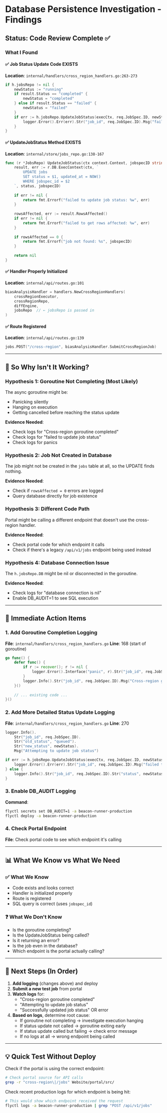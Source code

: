 # Database Persistence Investigation - Findings

## Status: Code Review Complete ✅

### What I Found

#### ✅ Job Status Update Code EXISTS
**Location**: `internal/handlers/cross_region_handlers.go:263-273`

```go
if h.jobsRepo != nil {
    newStatus := "running"
    if result.Status == "completed" {
        newStatus = "completed"
    } else if result.Status == "failed" {
        newStatus = "failed"
    }
    if err := h.jobsRepo.UpdateJobStatus(execCtx, req.JobSpec.ID, newStatus); err != nil {
        logger.Error().Err(err).Str("job_id", req.JobSpec.ID).Msg("failed to update job status")
    }
}
```

#### ✅ UpdateJobStatus Method EXISTS
**Location**: `internal/store/jobs_repo.go:138-167`

```go
func (r *JobsRepo) UpdateJobStatus(ctx context.Context, jobspecID string, status string) error {
    result, err := r.DB.ExecContext(ctx, `
        UPDATE jobs 
        SET status = $1, updated_at = NOW() 
        WHERE jobspec_id = $2
    `, status, jobspecID)
    
    if err != nil {
        return fmt.Errorf("failed to update job status: %w", err)
    }
    
    rowsAffected, err := result.RowsAffected()
    if err != nil {
        return fmt.Errorf("failed to get rows affected: %w", err)
    }
    
    if rowsAffected == 0 {
        return fmt.Errorf("job not found: %s", jobspecID)
    }
    
    return nil
}
```

#### ✅ Handler Properly Initialized
**Location**: `internal/api/routes.go:101`

```go
biasAnalysisHandler = handlers.NewCrossRegionHandlers(
    crossRegionExecutor, 
    crossRegionRepo, 
    diffEngine, 
    jobsRepo  // ← jobsRepo is passed in
)
```

#### ✅ Route Registered
**Location**: `internal/api/routes.go:139`

```go
jobs.POST("/cross-region", biasAnalysisHandler.SubmitCrossRegionJob)
```

---

## 🤔 So Why Isn't It Working?

### Hypothesis 1: Goroutine Not Completing (Most Likely)
The async goroutine might be:
- Panicking silently
- Hanging on execution
- Getting cancelled before reaching the status update

**Evidence Needed**:
- Check logs for "Cross-region goroutine completed"
- Check logs for "failed to update job status"
- Check logs for panics

### Hypothesis 2: Job Not Created in Database
The job might not be created in the `jobs` table at all, so the UPDATE finds nothing.

**Evidence Needed**:
- Check if `rowsAffected = 0` errors are logged
- Query database directly for job existence

### Hypothesis 3: Different Code Path
Portal might be calling a different endpoint that doesn't use the cross-region handler.

**Evidence Needed**:
- Check portal code for which endpoint it calls
- Check if there's a legacy `/api/v1/jobs` endpoint being used instead

### Hypothesis 4: Database Connection Issue
The `h.jobsRepo.DB` might be nil or disconnected in the goroutine.

**Evidence Needed**:
- Check logs for "database connection is nil"
- Enable DB_AUDIT=1 to see SQL execution

---

## 🎯 Immediate Action Items

### 1. Add Goroutine Completion Logging
**File**: `internal/handlers/cross_region_handlers.go`
**Line**: 168 (start of goroutine)

```go
go func() {
    defer func() {
        if r := recover(); r != nil {
            logger.Error().Interface("panic", r).Str("job_id", req.JobSpec.ID).Msg("PANIC in cross-region goroutine")
        }
        logger.Info().Str("job_id", req.JobSpec.ID).Msg("Cross-region goroutine completed")
    }()
    
    // ... existing code ...
}()
```

### 2. Add More Detailed Status Update Logging
**File**: `internal/handlers/cross_region_handlers.go`
**Line**: 270

```go
logger.Info().
    Str("job_id", req.JobSpec.ID).
    Str("old_status", "queued").
    Str("new_status", newStatus).
    Msg("Attempting to update job status")

if err := h.jobsRepo.UpdateJobStatus(execCtx, req.JobSpec.ID, newStatus); err != nil {
    logger.Error().Err(err).Str("job_id", req.JobSpec.ID).Msg("failed to update job status")
} else {
    logger.Info().Str("job_id", req.JobSpec.ID).Str("status", newStatus).Msg("Successfully updated job status")
}
```

### 3. Enable DB_AUDIT Logging
**Command**:
```bash
flyctl secrets set DB_AUDIT=1 -a beacon-runner-production
flyctl deploy -a beacon-runner-production
```

### 4. Check Portal Endpoint
**File**: Check portal code to see which endpoint it's calling

---

## 📊 What We Know vs What We Need

### ✅ What We Know
- Code exists and looks correct
- Handler is initialized properly
- Route is registered
- SQL query is correct (uses `jobspec_id`)

### ❓ What We Don't Know
- Is the goroutine completing?
- Is the UpdateJobStatus being called?
- Is it returning an error?
- Is the job even in the database?
- Which endpoint is the portal actually calling?

---

## 🚀 Next Steps (In Order)

1. **Add logging** (changes above) and deploy
2. **Submit a new test job** from portal
3. **Watch logs** for:
   - "Cross-region goroutine completed"
   - "Attempting to update job status"
   - "Successfully updated job status" OR error
4. **Based on logs**, determine root cause:
   - If goroutine not completing → investigate execution hanging
   - If status update not called → goroutine exiting early
   - If status update called but failing → check error message
   - If no logs at all → wrong endpoint being called

---

## 💡 Quick Test Without Deploy

Check if the portal is using the correct endpoint:

```bash
# Check portal source for API calls
grep -r "cross-region\|/jobs" Website/portal/src/
```

Check recent production logs for which endpoint is being hit:

```bash
# This would show which endpoint received the request
flyctl logs -a beacon-runner-production | grep "POST /api/v1/jobs"
```
